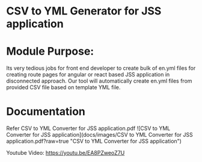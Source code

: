 # CSV to YML Generator for JSS application

# Module Purpose: 
Its very tedious jobs for front end developer to create bulk of en.yml files for creating route pages for angular or react based JSS application in disconnected approach. Our tool will automatically create en.yml files from provided CSV file based on template YML file.

# Documentation

Refer CSV to YML Converter for JSS application.pdf
![CSV to YML Converter for JSS application](docs/images/CSV to YML Converter for JSS application.pdf?raw=true "CSV to YML Converter for JSS application") 

Youtube Video: 
	https://youtu.be/EA8PZweoZ7U  
